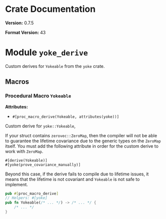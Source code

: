 # Crate Documentation

**Version:** 0.7.5

**Format Version:** 43

# Module `yoke_derive`

Custom derives for `Yokeable` from the `yoke` crate.

## Macros

### Procedural Macro `Yokeable`

**Attributes:**

- `#[proc_macro_derive(Yokeable, attributes(yoke))]`

Custom derive for `yoke::Yokeable`,

If your struct contains `zerovec::ZeroMap`, then the compiler will not
be able to guarantee the lifetime covariance due to the generic types on
the `ZeroMap` itself. You must add the following attribute in order for
the custom derive to work with `ZeroMap`.

```rust,ignore
#[derive(Yokeable)]
#[yoke(prove_covariance_manually)]
```

Beyond this case, if the derive fails to compile due to lifetime issues, it
means that the lifetime is not covariant and `Yokeable` is not safe to implement.

```rust
pub #[proc_macro_derive]
// Helpers: #[yoke]
pub fn Yokeable(/* ... */) -> /* ... */ {
    /* ... */
}
```

